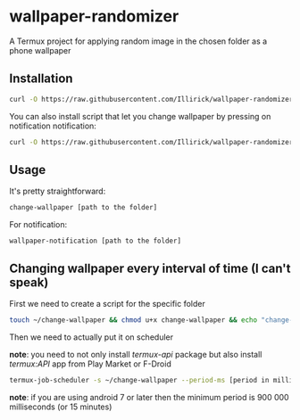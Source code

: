 # wallpaper-randomizer

A Termux project for applying random image in the chosen folder as a phone wallpaper

## Installation

```bash
curl -O https://raw.githubusercontent.com/Illirick/wallpaper-randomizer/main/change-wallpaper && chmod u+x change-wallpaper && mv change-wallpaper $PREFIX/bin/
```

You can also install script that let you change wallpaper by pressing on notification notification:

```bash
curl -O https://raw.githubusercontent.com/Illirick/wallpaper-randomizer/main/wallpaper-notification && chmod u+x wallpaper-notification && mv wallpaper-notification $PREFIX/bin/
```

## Usage

It's pretty straightforward:

```bash
change-wallpaper [path to the folder]
```

For notification:

```
wallpaper-notification [path to the folder]
```

## Changing wallpaper every interval of time (I can't speak)

First we need to create a script for the specific folder

```bash
touch ~/change-wallpaper && chmod u+x change-wallpaper && echo "change-wallpaper [your folder]" > ~/change-wallpaper
```

Then we need to actually put it on scheduler

**note**: you need to not only install *termux-api* package but also install *termux:API* app from Play Market or F-Droid

```bash
termux-job-scheduler -s ~/change-wallpaper --period-ms [period in milliseconds] --persistent true
```

**note**: if you are using android 7 or later then the minimum period is 900 000 milliseconds (or 15 minutes)
